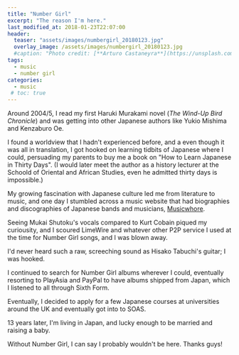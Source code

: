 ```yaml
---
title: "Number Girl"
excerpt: "The reason I'm here."
last_modified_at: 2018-01-23T22:07:00
header:
  teaser: "assets/images/numbergirl_20180123.jpg"
  overlay_image: /assets/images/numbergirl_20180123.jpg
  #caption: "Photo credit: [**Arturo Castaneyra**](https://unsplash.com/photos/o-dkYSvidB4)"
tags: 
  - music
  - number girl
categories:
  - music
 # toc: true
---
```


Around 2004/5, I read my first Haruki Murakami novel (*The Wind-Up Bird Chronicle*) and was getting into other Japanese authors like Yukio Mishima and Kenzaburo Oe.

I found a worldview that I hadn't experienced before, and a even though it was all in translation, I got hooked on learning tidbits of Japanese where I could, persuading my parents to buy me a book on "How to Learn Japanese in Thirty Days". (I would later meet the author as a history lecturer at the Schoold of Oriental and African Studies, even he admitted thirty days is impossible.)

My growing fascination with Japanese culture led me from literature to music, and one day I stumbled across a music website that had biographies and discographies of Japanese bands and musicians, [Musicwhore](http://archive.musicwhore.org/artist/bio/144/).

Seeing Mukai Shutoku's vocals compared to Kurt Cobain piqued my curiousity, and I scoured LimeWire and whatever other P2P service I used at the time for Number Girl songs, and I was blown away.

I'd never heard such a raw, screeching sound as Hisako Tabuchi's guitar; I was hooked.

I continued to search for Number Girl albums wherever I could, eventually resorting to PlayAsia and PayPal to have albums shipped from Japan, which I listened to all through Sixth Form.

Eventually, I decided to apply for a few Japanese courses at universities around the UK and eventually got into to SOAS.

13 years later, I'm living in Japan, and lucky enough to be married and raising a baby.

Without Number Girl, I can say I probably wouldn't be here. Thanks guys!

